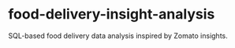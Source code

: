 # food-delivery-insight-analysis
SQL-based food delivery data analysis inspired by Zomato insights.
